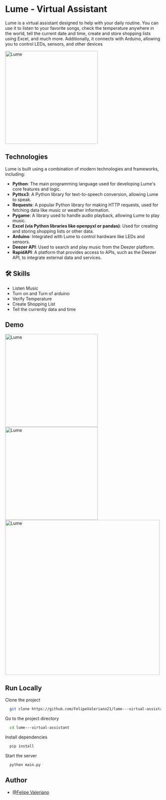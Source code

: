 
# Lume - Virtual Assistant

Lume is a virtual assistant designed to help with your daily routine. You can use it to listen to your favorite songs, check the temperature anywhere in the world, tell the current date and time, create and store shopping lists using Excel, and much more. Additionally, it connects with Arduino, allowing you to control LEDs, sensors, and other devices



<img src="https://github.com/user-attachments/assets/e1f325d6-c7ae-496e-9fc6-ba384611c915" alt="Lume" width="300"/>



## Technologies

Lume is built using a combination of modern technologies and frameworks, including:

- **Python**: The main programming language used for developing Lume's core features and logic.
- **Pyttsx3**: A Python library for text-to-speech conversion, allowing Lume to speak.
- **Requests**: A popular Python library for making HTTP requests, used for fetching data like music or weather information.
- **Pygame**: A library used to handle audio playback, allowing Lume to play music.
- **Excel (via Python libraries like openpyxl or pandas)**: Used for creating and storing shopping lists or other data.
- **Arduino**: Integrated with Lume to control hardware like LEDs and sensors.
- **Deezer API**: Used to search and play music from the Deezer platform.
- **RapidAPI**: A platform that provides access to APIs, such as the Deezer API, to integrate external data and services.


## 🛠 Skills
- Listen Music
- Turn on and Turn of arduino
- Verify Temperature
- Create Shopping List
- Tell the currently data and time


## Demo

<img src="https://github.com/user-attachments/assets/ffd4da63-c410-4965-ad35-a439f20c73a0" alt="Lume" width="300"/>



<img src="https://github.com/user-attachments/assets/10fa18d7-b1b6-4ce7-920c-1774d87ecc95" alt="Lume" width="300"/>


<img src="https://github.com/user-attachments/assets/d08c20e3-3b19-495e-806c-4a34a5d89129" alt="Lume" width="500"/>





## Run Locally

Clone the project

```bash
  git clone https://github.com/FelipeValeriano21/lume---virtual-assistant
```

Go to the project directory

```bash
  cd lume---virtual-assistant
```

Install dependencies

```bash
  pip install
```

Start the server

```bash
  python main.py
```


## Author

- [@Felipe Valeriano](https://github.com/FelipeValeriano21)

